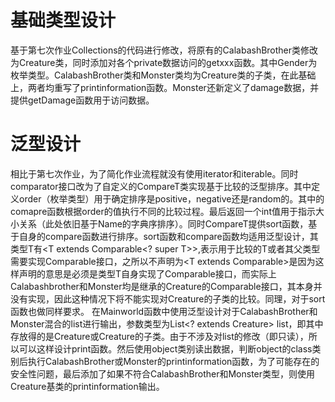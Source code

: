 # 基础类型设计

基于第七次作业Collections的代码进行修改，将原有的CalabashBrother类修改为Creature类，同时添加对各个private数据访问的getxxx函数。其中Gender为枚举类型。CalabashBrother类和Monster类均为Creature类的子类，在此基础上，两者均重写了printinformation函数。Monster还新定义了damage数据，并提供getDamage函数用于访问数据。

# 泛型设计

相比于第七次作业，为了简化作业流程就没有使用iterator和iterable。同时comparator接口改为了自定义的CompareT类实现基于比较的泛型排序。其中定义order（枚举类型）用于确定排序是positive，negative还是random的。其中的comapre函数根据order的值执行不同的比较过程。最后返回一个int值用于指示大小关系（此处依旧基于Name的字典序排序）。同时CompareT提供sort函数，基于自身的compare函数进行排序。sort函数和compare函数均适用泛型设计，其类型T有<T extends Comparable<? super T>>,表示用于比较的T或者其父类型需要实现Comparable接口，之所以不声明为<T extends Comparable<T>>是因为这样声明的意思是必须是类型T自身实现了Comparable接口，而实际上Calabashbrother和Monster均是继承的Creature的Comparable接口，其本身并没有实现，因此这种情况下将不能实现对Creature的子类的比较。同理，对于sort函数也做同样要求。
在Mainworld函数中使用泛型设计对于CalabashBrother和Monster混合的list进行输出，参数类型为List<? extends Creature> list，即其中存放得的是Creature或Creature的子类。由于不涉及对list的修改（即只读），所以可以这样设计print函数。然后使用object类别读出数据，判断object的class类别后执行CalabashBrother或Monster的printinformation函数，为了可能存在的安全性问题，最后添加了如果不符合CalabashBrother和Monster类型，则使用Creature基类的printinformation输出。

